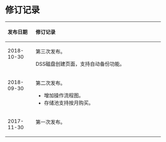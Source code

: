 # 修订记录<a name="ZH-CN_TOPIC_0113382228"></a>

<a name="table45028444"></a>
<table><thead align="left"><tr id="row16593140"><th class="cellrowborder" valign="top" width="18%" id="mcps1.1.3.1.1"><p id="p1867132"><a name="p1867132"></a><a name="p1867132"></a><strong id="b16804190"><a name="b16804190"></a><a name="b16804190"></a>发布日期</strong></p>
</th>
<th class="cellrowborder" valign="top" width="82%" id="mcps1.1.3.1.2"><p id="p18962165"><a name="p18962165"></a><a name="p18962165"></a><strong id="b36441764"><a name="b36441764"></a><a name="b36441764"></a>修订记录</strong></p>
</th>
</tr>
</thead>
<tbody><tr id="row385462816417"><td class="cellrowborder" valign="top" width="18%" headers="mcps1.1.3.1.1 "><p id="p285422824114"><a name="p285422824114"></a><a name="p285422824114"></a>2018-10-30</p>
</td>
<td class="cellrowborder" valign="top" width="82%" headers="mcps1.1.3.1.2 "><p id="p17854142864117"><a name="p17854142864117"></a><a name="p17854142864117"></a>第三次发布。</p>
<p id="p424003914414"><a name="p424003914414"></a><a name="p424003914414"></a>DSS磁盘创建页面，支持自动备份功能。</p>
</td>
</tr>
<tr id="row1188935010371"><td class="cellrowborder" valign="top" width="18%" headers="mcps1.1.3.1.1 "><p id="p58892050163717"><a name="p58892050163717"></a><a name="p58892050163717"></a>2018-09-30</p>
</td>
<td class="cellrowborder" valign="top" width="82%" headers="mcps1.1.3.1.2 "><p id="p1354133293819"><a name="p1354133293819"></a><a name="p1354133293819"></a>第二次发布。</p>
<a name="ul8610121554215"></a><a name="ul8610121554215"></a><ul id="ul8610121554215"><li>增加操作流程图。</li><li>存储池支持按月购买。</li></ul>
</td>
</tr>
<tr id="row1423998117181"><td class="cellrowborder" valign="top" width="18%" headers="mcps1.1.3.1.1 "><p id="p4140412917189"><a name="p4140412917189"></a><a name="p4140412917189"></a>2017-11-30</p>
</td>
<td class="cellrowborder" valign="top" width="82%" headers="mcps1.1.3.1.2 "><p id="p6540015617189"><a name="p6540015617189"></a><a name="p6540015617189"></a>第一次发布。</p>
</td>
</tr>
</tbody>
</table>

